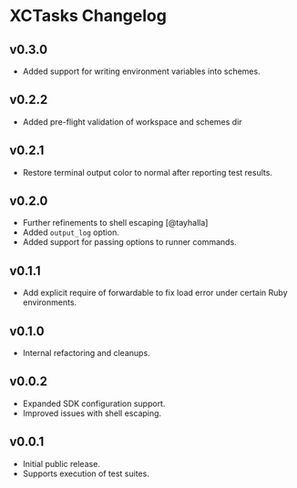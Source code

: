 # XCTasks Changelog

## v0.3.0

* Added support for writing environment variables into schemes.

## v0.2.2

* Added pre-flight validation of workspace and schemes dir

## v0.2.1

* Restore terminal output color to normal after reporting test results.

## v0.2.0

* Further refinements to shell escaping [@tayhalla]
* Added `output_log` option.
* Added support for passing options to runner commands.

## v0.1.1

* Add explicit require of forwardable to fix load error under certain Ruby environments.

## v0.1.0

* Internal refactoring and cleanups.

## v0.0.2

* Expanded SDK configuration support.
* Improved issues with shell escaping.

## v0.0.1

* Initial public release.
* Supports execution of test suites.
